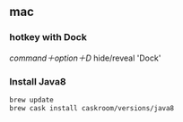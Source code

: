 ## mac
### hotkey with Dock
*command＋option＋D* hide/reveal 'Dock'

### Install Java8
```bash
brew update
brew cask install caskroom/versions/java8
```
